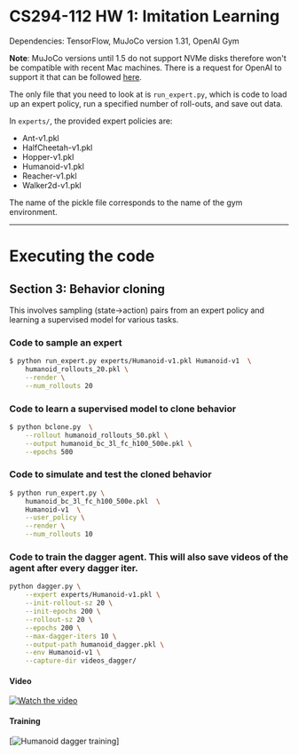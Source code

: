 # CS294-112 HW 1: Imitation Learning

Dependencies: TensorFlow, MuJoCo version 1.31, OpenAI Gym

**Note**: MuJoCo versions until 1.5 do not support NVMe disks therefore won't be compatible with recent Mac machines.
There is a request for OpenAI to support it that can be followed [here](https://github.com/openai/gym/issues/638).

The only file that you need to look at is `run_expert.py`, which is code to load up an expert policy, run a specified number of roll-outs, and save out data.

In `experts/`, the provided expert policies are:
* Ant-v1.pkl
* HalfCheetah-v1.pkl
* Hopper-v1.pkl
* Humanoid-v1.pkl
* Reacher-v1.pkl
* Walker2d-v1.pkl

The name of the pickle file corresponds to the name of the gym environment.

------
# Executing the code

## Section 3: Behavior cloning
This involves sampling (state->action) pairs from an expert policy and
learning a supervised model for various tasks.

### Code to sample an expert
``` bash
$ python run_expert.py experts/Humanoid-v1.pkl Humanoid-v1  \
	humanoid_rollouts_20.pkl \
	--render \
	--num_rollouts 20
```

### Code to learn a supervised model to clone behavior
``` bash
$ python bclone.py  \
	--rollout humanoid_rollouts_50.pkl \
	--output humanoid_bc_3l_fc_h100_500e.pkl \
	--epochs 500
```

### Code to simulate and test the cloned behavior
``` bash
$ python run_expert.py \
	humanoid_bc_3l_fc_h100_500e.pkl  \
	Humanoid-v1  \
	--user_policy \
	--render \
	--num_rollouts 10
```
### Code to train the dagger agent. This will also save videos of the agent after every dagger iter.
``` bash
python dagger.py \
	--expert experts/Humanoid-v1.pkl \
	--init-rollout-sz 20 \
	--init-epochs 200 \
	--rollout-sz 20 \
	--epochs 200 \
	--max-dagger-iters 10 \
	--output-path humanoid_dagger.pkl \
	--env Humanoid-v1 \
	--capture-dir videos_dagger/
```
#### Video
[![Watch the video](https://github.com/psvishnu91/homework/tree/master/hw1/resources/dagger-humanoid.png)](https://www.youtube.com/embed/pdywstcEdaw)
#### Training
[![Humanoid dagger training](https://github.com/psvishnu91/homework/tree/master/hw1/resources/dagger-humanoid.png)]